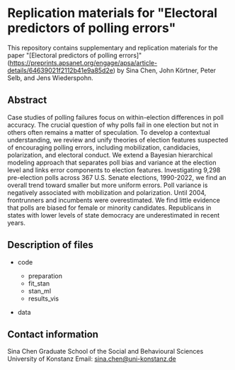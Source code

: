 # Replication materials for "Electoral predictors of polling errors"
This repository contains supplementary and replication materials for the paper "[Electoral predictors of polling errors]"(https://preprints.apsanet.org/engage/apsa/article-details/64639021f2112b41e9a85d2e) by Sina Chen, John Körtner, Peter Selb, and Jens Wiederspohn.


## Abstract 

Case studies of polling failures focus on within-election differences in poll accuracy. The crucial question of why polls fail in one election but not in others often remains a matter of speculation. To develop a contextual understanding, we review and unify theories of election features suspected of encouraging polling errors, including mobilization, candidacies, polarization, and electoral conduct. We extend a Bayesian hierarchical modeling approach that separates poll bias and variance at the election level and links error components to election features. Investigating 9,298 pre-election polls across 367 U.S. Senate elections, 1990-2022, we find an overall trend toward smaller but more uniform errors. Poll variance is negatively associated with mobilization and polarization. Until 2004, frontrunners and incumbents were overestimated. We find little evidence that polls are biased for female or minority candidates. Republicans in states with lower levels of state democracy are underestimated in recent years.


## Description of files
- code

  - preparation
  - fit_stan
  - stan_ml
  - results_vis

- data


## Contact information

Sina Chen
Graduate School of the Social and Behavioural Sciences
University of Konstanz
Email: sina.chen@uni-konstanz.de

  
